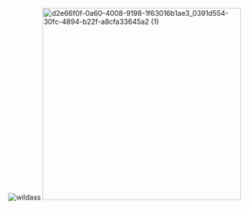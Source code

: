 ![wildass](https://github.com/user-attachments/assets/bad84217-860c-48fd-a635-f9c5bf34935d) <img width="400" height="388" alt="d2e66f0f-0a60-4008-9198-1f63016b1ae3_0391d554-30fc-4894-b22f-a8cfa33645a2 (1)" src="https://github.com/user-attachments/assets/8524d78b-51ed-4dce-9700-4c03be2a95be" />


<!--
**Storinob/Storinob** is a ✨ _special_ ✨ repository because its `README.md` (this file) appears on your GitHub profile.

Here are some ideas to get you started:

- 🔭 I’m currently working on ...
- 🌱 I’m currently learning ...
- 👯 I’m looking to collaborate on ...
- 🤔 I’m looking for help with ...
- 💬 Ask me about ...
- 📫 How to reach me: ...
- 😄 Pronouns: ...
- ⚡ Fun fact: ...
-->
